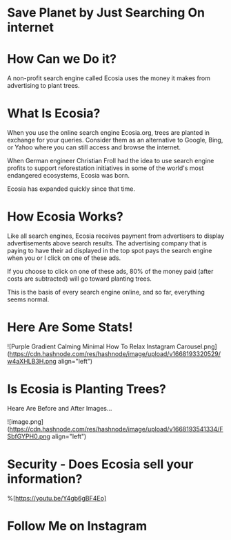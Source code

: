 # Save Planet by Just Searching On internet

# How Can we Do it?
A non-profit search engine called Ecosia uses the money it makes from advertising to plant trees.

# What Is Ecosia?
When you use the online search engine Ecosia.org, trees are planted in exchange for your queries. Consider them as an alternative to Google, Bing, or Yahoo where you can still access and browse the internet.

When German engineer Christian Froll had the idea to use search engine profits to support reforestation initiatives in some of the world's most endangered ecosystems, Ecosia was born.

Ecosia has expanded quickly since that time.

# How Ecosia Works?
Like all search engines, Ecosia receives payment from advertisers to display advertisements above search results. The advertising company that is paying to have their ad displayed in the top spot pays the search engine when you or I click on one of these ads.

If you choose to click on one of these ads, 80% of the money paid (after costs are subtracted) will go toward planting trees.

This is the basis of every search engine online, and so far, everything seems normal.

# Here Are Some Stats!

![Purple Gradient Calming Minimal How To Relax Instagram Carousel.png](https://cdn.hashnode.com/res/hashnode/image/upload/v1668193320529/w4aXHLB3H.png align="left")

# Is Ecosia is Planting Trees?
Heare Are Before and After Images...

![image.png](https://cdn.hashnode.com/res/hashnode/image/upload/v1668193541334/FSbfGYPH0.png align="left")

# Security - Does Ecosia sell your information?
%[https://youtu.be/Y4gb6gBF4Eo]

# Follow Me on Instagram
